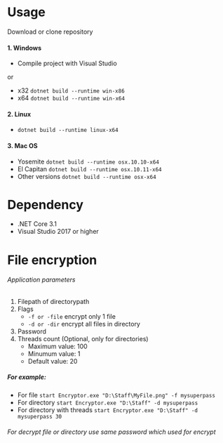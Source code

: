 # Usage
Download or clone repository
#### 1. Windows
- Compile project with Visual Studio

or

- x32 `dotnet build --runtime win-x86`
- x64 `dotnet build --runtime win-x64`
#### 2. Linux
- `dotnet build --runtime linux-x64`
#### 3. Mac OS
- Yosemite `dotnet build --runtime osx.10.10-x64`
- El Capitan `dotnet build --runtime osx.10.11-x64`
- Other versions `dotnet build --runtime osx-x64`

# Dependency
- .NET Core 3.1
- Visual Studio 2017 or higher

# File encryption
###### Application parameters
1. Filepath of directorypath
2. Flags
    - `-f or -file` encrypt only 1 file
    - `-d or -dir` encrypt all files in directory
3. Password
4. Threads count (Optional, only for directories)
    - Maximum value: 100
    - Minumum value: 1
    - Default value: 20

##### For example:
- For file `start Encryptor.exe "D:\Staff\MyFile.png" -f mysuperpass`
- For directory `start Encryptor.exe "D:\Staff" -d mysuperpass`
- For directory with threads `start Encryptor.exe "D:\Staff" -d mysuperpass 30`

###### For decrypt file or directory use same password which used for encrypt